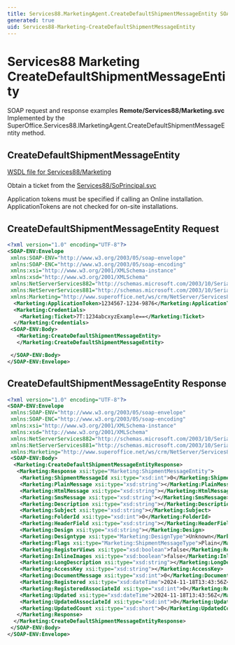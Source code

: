 ```yaml
---
title: Services88.MarketingAgent.CreateDefaultShipmentMessageEntity SOAP
generated: true
uid: Services88-Marketing-CreateDefaultShipmentMessageEntity
---
```


# Services88 Marketing CreateDefaultShipmentMessageEntity

SOAP request and response examples **Remote/Services88/Marketing.svc**
Implemented by the <see cref="M:SuperOffice.Services88.IMarketingAgent.CreateDefaultShipmentMessageEntity">SuperOffice.Services88.IMarketingAgent.CreateDefaultShipmentMessageEntity</see> method.

## CreateDefaultShipmentMessageEntity





[WSDL file for Services88/Marketing](../Services88-Marketing.md)

Obtain a ticket from the [Services88/SoPrincipal.svc](../SoPrincipal/index.md)

Application tokens must be specified if calling an Online installation. ApplicationTokens are not checked for on-site installations.

## CreateDefaultShipmentMessageEntity Request

```xml
<?xml version="1.0" encoding="UTF-8"?>
<SOAP-ENV:Envelope
 xmlns:SOAP-ENV="http://www.w3.org/2003/05/soap-envelope"
 xmlns:SOAP-ENC="http://www.w3.org/2003/05/soap-encoding"
 xmlns:xsi="http://www.w3.org/2001/XMLSchema-instance"
 xmlns:xsd="http://www.w3.org/2001/XMLSchema"
 xmlns:NetServerServices882="http://schemas.microsoft.com/2003/10/Serialization/Arrays"
 xmlns:NetServerServices881="http://schemas.microsoft.com/2003/10/Serialization/"
 xmlns:Marketing="http://www.superoffice.net/ws/crm/NetServer/Services88">
  <Marketing:ApplicationToken>1234567-1234-9876</Marketing:ApplicationToken>
  <Marketing:Credentials>
    <Marketing:Ticket>7T:1234abcxyzExample==</Marketing:Ticket>
  </Marketing:Credentials>
 <SOAP-ENV:Body>
   <Marketing:CreateDefaultShipmentMessageEntity>
   </Marketing:CreateDefaultShipmentMessageEntity>

 </SOAP-ENV:Body>
</SOAP-ENV:Envelope>

```


## CreateDefaultShipmentMessageEntity Response

```xml
<?xml version="1.0" encoding="UTF-8"?>
<SOAP-ENV:Envelope
 xmlns:SOAP-ENV="http://www.w3.org/2003/05/soap-envelope"
 xmlns:SOAP-ENC="http://www.w3.org/2003/05/soap-encoding"
 xmlns:xsi="http://www.w3.org/2001/XMLSchema-instance"
 xmlns:xsd="http://www.w3.org/2001/XMLSchema"
 xmlns:NetServerServices882="http://schemas.microsoft.com/2003/10/Serialization/Arrays"
 xmlns:NetServerServices881="http://schemas.microsoft.com/2003/10/Serialization/"
 xmlns:Marketing="http://www.superoffice.net/ws/crm/NetServer/Services88">
 <SOAP-ENV:Body>
  <Marketing:CreateDefaultShipmentMessageEntityResponse>
   <Marketing:Response xsi:type="Marketing:ShipmentMessageEntity">
    <Marketing:ShipmentMessageId xsi:type="xsd:int">0</Marketing:ShipmentMessageId>
    <Marketing:PlainMessage xsi:type="xsd:string"></Marketing:PlainMessage>
    <Marketing:HtmlMessage xsi:type="xsd:string"></Marketing:HtmlMessage>
    <Marketing:SmsMessage xsi:type="xsd:string"></Marketing:SmsMessage>
    <Marketing:Description xsi:type="xsd:string"></Marketing:Description>
    <Marketing:Subject xsi:type="xsd:string"></Marketing:Subject>
    <Marketing:FolderId xsi:type="xsd:int">0</Marketing:FolderId>
    <Marketing:HeaderField xsi:type="xsd:string"></Marketing:HeaderField>
    <Marketing:Design xsi:type="xsd:string"></Marketing:Design>
    <Marketing:Designtype xsi:type="Marketing:DesignType">Unknown</Marketing:Designtype>
    <Marketing:Flags xsi:type="Marketing:ShipmentMessageType">Plain</Marketing:Flags>
    <Marketing:RegisterViews xsi:type="xsd:boolean">false</Marketing:RegisterViews>
    <Marketing:InlineImages xsi:type="xsd:boolean">false</Marketing:InlineImages>
    <Marketing:LongDescription xsi:type="xsd:string"></Marketing:LongDescription>
    <Marketing:AccessKey xsi:type="xsd:string"></Marketing:AccessKey>
    <Marketing:DocumentMessage xsi:type="xsd:int">0</Marketing:DocumentMessage>
    <Marketing:Registered xsi:type="xsd:dateTime">2024-11-18T13:43:56Z</Marketing:Registered>
    <Marketing:RegisteredAssociateId xsi:type="xsd:int">0</Marketing:RegisteredAssociateId>
    <Marketing:Updated xsi:type="xsd:dateTime">2024-11-18T13:43:56Z</Marketing:Updated>
    <Marketing:UpdatedAssociateId xsi:type="xsd:int">0</Marketing:UpdatedAssociateId>
    <Marketing:UpdatedCount xsi:type="xsd:short">0</Marketing:UpdatedCount>
   </Marketing:Response>
  </Marketing:CreateDefaultShipmentMessageEntityResponse>
 </SOAP-ENV:Body>
</SOAP-ENV:Envelope>

```


